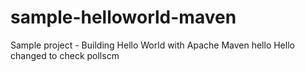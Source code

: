 # sample-helloworld-maven
Sample project - Building Hello World with Apache Maven
hello
Hello changed to check pollscm
